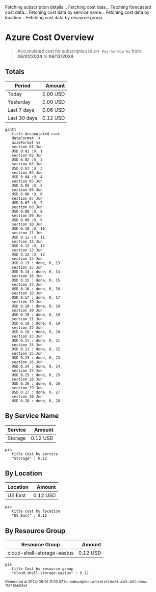 Fetching subscription details...
Fetching cost data...
Fetching forecasted cost data...
Fetching cost data by service name...
Fetching cost data by location...
Fetching cost data by resource group...
# Azure Cost Overview

> Accumulated cost for subscription id `JPF Pay-As-You-Go` from **06/01/2024** to **06/13/2024**

## Totals

|Period|Amount|
|---|---:|
|Today|0.00 USD|
|Yesterday|0.00 USD|
|Last 7 days|0.06 USD|
|Last 30 days|0.12 USD|

```mermaid
gantt
   title Accumulated cost
   dateFormat  X
   axisFormat %s
   section 01 Jun
   USD 0.01 :0, 1
   section 02 Jun
   USD 0.02 :0, 2
   section 03 Jun
   USD 0.03 :0, 3
   section 04 Jun
   USD 0.04 :0, 4
   section 05 Jun
   USD 0.05 :0, 5
   section 06 Jun
   USD 0.06 :0, 6
   section 07 Jun
   USD 0.07 :0, 7
   section 08 Jun
   USD 0.08 :0, 8
   section 09 Jun
   USD 0.09 :0, 9
   section 10 Jun
   USD 0.10 :0, 10
   section 11 Jun
   USD 0.11 :0, 11
   section 12 Jun
   USD 0.12 :0, 12
   section 13 Jun
   USD 0.12 :0, 12
   section 14 Jun
   USD 0.13 : done, 0, 13
   section 15 Jun
   USD 0.14 : done, 0, 14
   section 16 Jun
   USD 0.15 : done, 0, 15
   section 17 Jun
   USD 0.16 : done, 0, 16
   section 18 Jun
   USD 0.17 : done, 0, 17
   section 19 Jun
   USD 0.18 : done, 0, 18
   section 20 Jun
   USD 0.19 : done, 0, 19
   section 21 Jun
   USD 0.19 : done, 0, 19
   section 22 Jun
   USD 0.20 : done, 0, 20
   section 23 Jun
   USD 0.21 : done, 0, 21
   section 24 Jun
   USD 0.22 : done, 0, 22
   section 25 Jun
   USD 0.23 : done, 0, 23
   section 26 Jun
   USD 0.24 : done, 0, 24
   section 27 Jun
   USD 0.25 : done, 0, 25
   section 28 Jun
   USD 0.26 : done, 0, 26
   section 29 Jun
   USD 0.27 : done, 0, 27
   section 30 Jun
   USD 0.28 : done, 0, 28
```

## By Service Name

|Service|Amount|
|---|---:|
|Storage|0.12 USD|

```mermaid
pie
   title Cost by service
   "Storage" : 0.12
```

## By Location

|Location|Amount|
|---|---:|
|US East|0.12 USD|

```mermaid
pie
   title Cost by location
   "US East" : 0.12
```

## By Resource Group

|Resource Group|Amount|
|---|---:|
|cloud-shell-storage-eastus|0.12 USD|

```mermaid
pie
   title Cost by resource group
   "cloud-shell-storage-eastus" : 0.12
```

<sup>Generated at 2024-06-14 11:09:07 for subscription with id `4913be3f-a345-4652-9bba-767418dd25e3`</sup>
